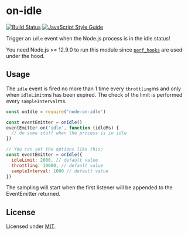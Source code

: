 # on-idle

[![Build Status](https://github.com/Eomm/on-idle/workflows/ci/badge.svg)](https://github.com/Eomm/on-idle/actions)
[![JavaScript Style Guide](https://img.shields.io/badge/code_style-standard-brightgreen.svg)](https://standardjs.com)

Trigger an `idle` event when the Node.js process is in the idle status!

You need Node.js >= 12.9.0 to run this module since [`perf_hooks`](https://nodejs.org/api/perf_hooks.html#perf_hooks_performance_eventlooputilization_utilization1_utilization2) are used under the hood.

## Usage

The `idle` event is fired no more than 1 time every `throttling`ms and only when `idleLimit`ms has been expired.
The check of the limit is performed every `sampleInterval`ms.

```js
const onIdle = require('node-on-idle')

const eventEmitter = onIdle()
eventEmitter.on('idle', function (idleMs) {
  // do some stuff when the process is in idle
})

// You can set the options like this:
const eventEmitter = onIdle({
  idleLimit: 2000, // default value
  throttling: 10000, // default value
  sampleInterval: 1000 // default value
})
```

The sampling will start when the first listener will be appended to the EventEmitter returned.

## License

Licensed under [MIT](./LICENSE).

